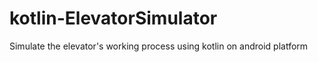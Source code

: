 # kotlin-ElevatorSimulator
Simulate the elevator's working process using kotlin on android platform
